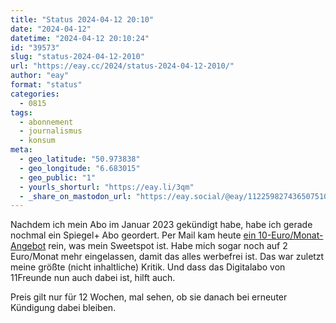 ```yaml
---
title: "Status 2024-04-12 20:10"
date: "2024-04-12"
datetime: "2024-04-12 20:10:24"
id: "39573"
slug: "status-2024-04-12-2010"
url: "https://eay.cc/2024/status-2024-04-12-2010/"
author: "eay"
format: "status"
categories:
  - 0815
tags:
  - abonnement
  - journalismus
  - konsum
meta:
  - geo_latitude: "50.973838"
  - geo_longitude: "6.683015"
  - geo_public: "1"
  - yourls_shorturl: "https://eay.li/3qm"
  - _share_on_mastodon_url: "https://eay.social/@eay/112259827436507510"
---
```


Nachdem ich mein Abo im Januar 2023 gekündigt habe, habe ich gerade nochmal ein Spiegel+ Abo geordert. Per Mail kam heute [ein 10-Euro/Monat-Angebot](https://abo.spiegel.de/de/c/microsites/pl/standard/kr-12w50prozent) rein, was mein Sweetspot ist. Habe mich sogar noch auf 2 Euro/Monat mehr eingelassen, damit das alles werbefrei ist. Das war zuletzt meine größte (nicht inhaltliche) Kritik. Und dass das Digitalabo von 11Freunde nun auch dabei ist, hilft auch.

Preis gilt nur für 12 Wochen, mal sehen, ob sie danach bei erneuter Kündigung dabei bleiben.
